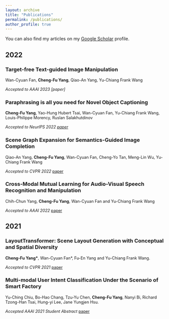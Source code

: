 ```yaml
---
layout: archive
title: "Publications"
permalink: /publications/
author_profile: true
---
```


 You can also find my articles on my [Google Scholar](https://scholar.google.com.tw/citations?hl=zh-TW&view_op=list_works&gmla=AJsN-F6xkDgwUinMUPcclzH8MvpfS73YI5T8bGf-6u8Cdd4dNoEosD0G1N2B4EULSA-maNBpiywVrDFa7uO5EFfzgYjgj6Uv6nydNcCHdKDvWZtjk_MN01Q&user=cJ5oowQAAAAJ) profile.

## 2022

### Target-free Text-guided Image Manipulation
<span style='font-size:0.9em'>Wan-Cyuan Fan, **Cheng-Fu Yang**, Qiao-An Yang, Yu-Chiang Frank Wang</span>

<span style='font-size:0.9em'>*Accepted to AAAI 2023 [paper]*</span>

### Paraphrasing is all you need for Novel Object Captioning
<span style='font-size:0.9em'>**Cheng-Fu Yang**, Yao-Hung Hubert Tsai, Wan-Cyuan Fan, Yu-Chiang Frank Wang, Louis-Philippe Morency, Ruslan Salakhutdinov</span>

<span style='font-size:0.9em'>*Accepted to NeurIPS 2022 [paper](https://arxiv.org/abs/2209.12343)*</span>

### Scene Graph Expansion for Semantics-Guided Image Completion
<span style='font-size:0.9em'>Qiao-An Yang, **Cheng-Fu Yang**, Wan-Cyuan Fan, Cheng-Yo Tan, Meng-Lin Wu, Yu-Chiang Frank Wang</span>

<span style='font-size:0.9em'>*Accepted to CVPR 2022* [paper](https://arxiv.org/abs/2205.02958)</span>

### Cross-Modal Mutual Learning for Audio-Visual Speech Recognition and Manipulation
<span style='font-size:0.9em'>Chih-Chun Yang, **Cheng-Fu Yang**, Wan-Cyuan Fan and Yu-Chiang Frank Wang</span>

<span style='font-size:0.9em'>*Accepted to AAAI 2022* [paper](https://ojs.aaai.org/index.php/AAAI/article/view/20210)</span>


## 2021

### LayoutTransformer: Scene Layout Generation with Conceptual and Spatial Diversity
<span style='font-size:0.9em'>**Cheng-Fu Yang\***, Wan-Cyuan Fan\*, Fu-En Yang and Yu-Chiang Frank Wang.</span>

<span style='font-size:0.9em'>*Accepted to CVPR 2021* [paper](https://openaccess.thecvf.com/content/CVPR2021/html/Yang_LayoutTransformer_Scene_Layout_Generation_With_Conceptual_and_Spatial_Diversity_CVPR_2021_paper.html)</span>

### Multi-modal User Intent Classification Under the Scenario of Smart Factory
<span style='font-size:0.9em'>Yu-Ching Chiu, Bo-Hao Chang, Tzu-Yu Chen, **Cheng-Fu Yang**, Nanyi Bi, Richard Tzong-Han Tsai, Hung-yi Lee, Jane Yungjen Hsu.</span>

<span style='font-size:0.9em'>*Accepted AAAI 2021 Student Abstract* [paper](https://ojs.aaai.org/index.php/AAAI/article/view/17882)</span>

